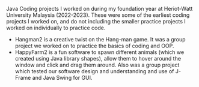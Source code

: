 Java Coding projects I worked on during my foundation year at Heriot-Watt University Malaysia (2022-2023).
These were some of the earliest coding projects I worked on, and do not including the smaller practice projects I worked on individually to practice code.
- Hangman2 is a creative twist on the Hang-man game. It was a group project we worked on to practice the basics of coding and OOP.
- HappyFarm2 is a fun software to spawn different animals (which we created using Java library shapes), allow them to hover around the window
  and click and drag them around. Also was a group project which tested our software design and understanding and use of J-Frame and Java Swing for GUI.
